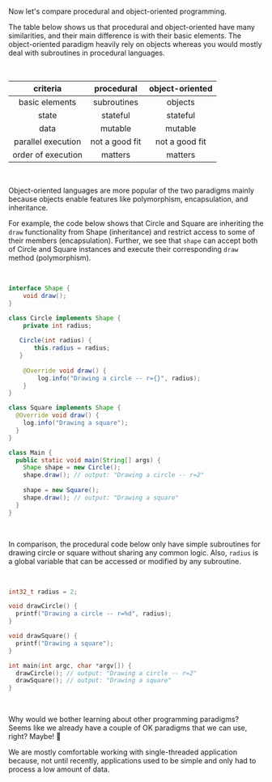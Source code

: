 <br>

Now let's compare procedural and object-oriented programming.

The table below shows us that procedural and
object-oriented have many similarities, and
their main difference is with their basic elements.
The object-oriented paradigm heavily rely on objects 
whereas you would mostly deal with subroutines in 
procedural languages.

<br>

|      criteria      |   procedural   | object-oriented |
|:------------------:|:--------------:|:---------------:|
|   basic elements   |   subroutines  |     objects     |
|        state       |    stateful    |     stateful    |
|        data        |     mutable    |     mutable     |
| parallel execution | not a good fit | not a good fit  |
| order of execution |     matters    |     matters     |

<br>

Object-oriented languages are more popular of the two paradigms 
mainly because objects enable features like polymorphism,
encapsulation, and inheritance.

For example, the code below shows that Circle and Square
are inheriting the `draw` functionality from Shape (inheritance) and
restrict access to some of their members (encapsulation). Further,
we see that `shape` can accept both of Circle and Square instances
and execute their corresponding `draw` method (polymorphism).

<br>

```Java
interface Shape {
    void draw();
}

class Circle implements Shape {
    private int radius;
  
   Circle(int radius) {
       this.radius = radius; 
   }
  
    @Override void draw() { 
        log.info("Drawing a circle -- r={}", radius); 
    }
}

class Square implements Shape {
  @Override void draw() {
    log.info("Drawing a square"); 
  }
}

class Main {
  public static void main(String[] args) {
    Shape shape = new Circle();
    shape.draw(); // output: "Drawing a circle -- r=2"
    
    shape = new Square();
    shape.draw(); // output: "Drawing a square"
  }
}
```

<br>

In comparison, the procedural code below only have simple
subroutines for drawing circle or square without sharing 
any common logic. Also, `radius` is a global variable 
that can be accessed or modified by any subroutine.

<br>

```C
int32_t radius = 2;

void drawCircle() {
  printf("Drawing a circle -- r=%d", radius);
}

void drawSquare() {
  printf("Drawing a square");
}

int main(int argc, char *argv[]) {
  drawCircle(); // output: "Drawing a circle -- r=2"
  drawSquare(); // output: "Drawing a square"
}
```
<br> 

Why would we bother learning about other programming paradigms? 
Seems like we already have a couple of OK paradigms that we 
can use, right? Maybe! 🤔

We are mostly comfortable working with single-threaded application
because, not until recently, applications used to be simple and 
only had to process a low amount of data.


